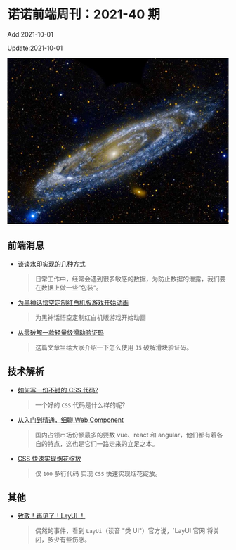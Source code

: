 <!--
 * @Description: weekly-40
 * @Author: zoeblow
 * @Email: wangfuyuan@nnuo.com
 * @Date: 2021-09-26 10:39:57
 * @LastEditors: wangfuyuan
 * @LastEditTime: 2021-10-08 17:51:23
 * @FilePath: \nuofe-weekly1\2021\weekly-40.md
 -->

# 诺诺前端周刊：2021-40 期

Add:2021-10-01

Update:2021-10-01

![202140](../images/2021/202140.jpg)

## 前端消息

- [谈谈水印实现的几种方式](https://segmentfault.com/a/1190000040425430)

  > 日常工作中，经常会遇到很多敏感的数据，为防止数据的泄露，我们要在数据上做一些”包装“。

- [为黑神话悟空定制红白机版游戏开始动画](https://juejin.cn/post/6999413377692860430)

  > 为黑神话悟空定制红白机版游戏开始动画

- [从零破解一款轻量级滑动验证码](https://juejin.cn/post/7009333291140513799)

  > 这篇文章里给大家介绍一下怎么使用 `JS` 破解滑块验证码。

## 技术解析

- [如何写一份不错的 CSS 代码?](https://mp.weixin.qq.com/s/OyBPtUEz0LdiYbVGfJ3Q5g)

  > 一个好的 `CSS` 代码是什么样的呢?

- [从入门到精通，细聊 Web Component](https://mp.weixin.qq.com/s/NnbNPCcCXJO7R9QDNZlFWg)

  > 国内占领市场份额最多的要数 vue、react 和 angular，他们都有着各自的特点，这也是它们一路走来的立足之本。

- [CSS 快速实现烟花绽放](https://segmentfault.com/a/1190000040635362)

  > 仅 `100` 多行代码 实现 `CSS` 快速实现烟花绽放。

## 其他

- [致敬！再见了！LayUI ！](https://www.cnblogs.com/mqingqing123/p/15329717.html)

  > 偶然的事件，看到 `LayUi`（读音 "类 UI"）官方说，`LayUI 官网 将关闭，多少有些伤感。
